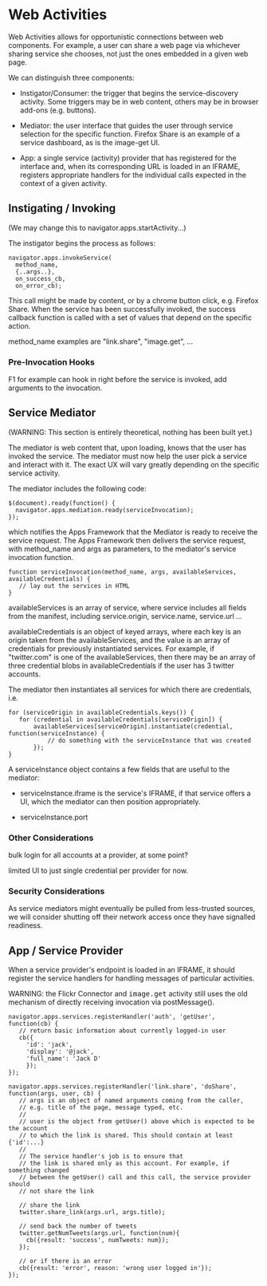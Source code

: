 # Web Activities

Web Activities allows for opportunistic connections between web
components. For example, a user can share a web page via whichever
sharing service she chooses, not just the ones embedded in a given web
page.

We can distinguish three components:

* Instigator/Consumer: the trigger that begins the service-discovery
  activity. Some triggers may be in web content, others may be in
  browser add-ons (e.g. buttons). 

* Mediator: the user interface that guides the user through service
  selection for the specific function. Firefox Share is an example of
  a service dashboard, as is the image-get UI.

* App: a single service (activity) provider that has registered for
  the interface and, when its corresponding URL is loaded in an
  IFRAME, registers appropriate handlers for the individual calls
  expected in the context of a given activity.

## Instigating / Invoking

(We may change this to navigator.apps.startActivity...)

The instigator begins the process as follows:

    navigator.apps.invokeService(
      method_name,
      {..args..},
      on_success_cb,
      on_error_cb);

This call might be made by content, or by a chrome button click,
e.g. Firefox Share.  When the service has been successfully invoked,
the success callback function is called with a set of values that
depend on the specific action.

method_name examples are "link.share", "image.get", ...


### Pre-Invocation Hooks

F1 for example can hook in right before the service is invoked, add
arguments to the invocation.


## Service Mediator

(WARNING: This section is entirely theoretical, nothing has been built yet.)

The mediator is web content that, upon loading, knows that the user
has invoked the service. The mediator must now help the user pick a
service and interact with it. The exact UX will vary greatly depending
on the specific service activity.

The mediator includes the following code:

    $(document).ready(function() {
      navigator.apps.mediation.ready(serviceInvocation);
    });

which notifies the Apps Framework that the Mediator is ready to
receive the service request. The Apps Framework then delivers the
service request, with method_name and args as parameters, to the
mediator's service invocation function.

    function serviceInvocation(method_name, args, availableServices, availableCredentials) {
       // lay out the services in HTML
    }

availableServices is an array of service, where service includes all
fields from the manifest, including service.origin, service.name,
service.url ...

availableCredentials is an object of keyed arrays, where each key is
an origin taken from the availableServices, and the value is an array
of credentials for previously instantiated services. For example, if
"twitter.com" is one of the availableServices, then there may be an
array of three credential blobs in availableCredentials if the user
has 3 twitter accounts.

The mediator then instantiates all services for which there
are credentials, i.e.

    for (serviceOrigin in availableCredentials.keys()) {
       for (credential in availableCredentials[serviceOrigin]) {
           availableServices[serviceOrigin].instantiate(credential, function(serviceInstance) {
               // do something with the serviceInstance that was created
           });
    }

A serviceInstance object contains a few fields that are useful to the mediator:

* serviceInstance.iframe is the service's IFRAME, if that service
  offers a UI, which the mediator can then position appropriately.

* serviceInstance.port

### Other Considerations

bulk login for all accounts at a provider, at some point?

limited UI to just single credential per provider for now.

### Security Considerations

As service mediators might eventually be pulled from less-trusted
sources, we will consider shutting off their network access once they
have signalled readiness.


## App / Service Provider

When a service provider's endpoint is loaded in an IFRAME, it should
register the service handlers for handling messages of particular
activities.

WARNING: the Flickr Connector and <tt>image.get</tt> activity still
uses the old mechanism of directly receiving invocation via
postMessage().

    navigator.apps.services.registerHandler('auth', 'getUser', function(cb) {
       // return basic information about currently logged-in user
       cb({
         'id': 'jack',
         'display': '@jack',
         'full_name': 'Jack D'
         });
    });

    navigator.apps.services.registerHandler('link.share', 'doShare', function(args, user, cb) {
       // args is an object of named arguments coming from the caller,
       // e.g. title of the page, message typed, etc.
       // 
       // user is the object from getUser() above which is expected to be the account
       // to which the link is shared. This should contain at least {'id':...}
       //
       // The service handler's job is to ensure that
       // the link is shared only as this account. For example, if something changed
       // between the getUser() call and this call, the service provider should 
       // not share the link

       // share the link
       twitter.share_link(args.url, args.title);
       
       // send back the number of tweets
       twitter.getNumTweets(args.url, function(num){
         cb({result: 'success', numTweets: num});
       });

       // or if there is an error
       cb({result: 'error', reason: 'wrong user logged in'});
    });

